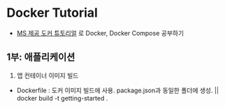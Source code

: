# Docker Tutorial
* [MS 제공 도커 튜토리얼](https://docs.microsoft.com/ko-kr/visualstudio/docker/tutorials/your-application) 로 Docker, Docker Compose 공부하기

## 1부: 애플리케이션
 1. 앱 컨테이너 이미지 빌드
  * Dockerfile : 도커 이미지 빌드에 사용. package.json과 동일한 폴더에 생성. 
    || docker build -t getting-started .
